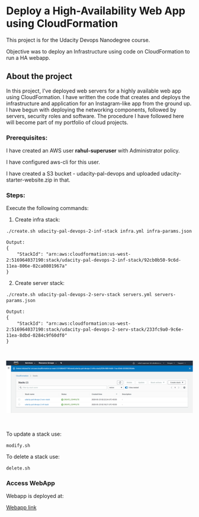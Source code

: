 # Deploy a High-Availability Web App using CloudFormation
This project is for the Udacity Devops Nanodegree course.

Objective was to deploy an Infrastructure using code on CloudFormation to run a HA webapp.


## About the project

In this project, I've deployed web servers for a highly available web app using CloudFormation. I have written the code that creates and deploys the infrastructure and application for an Instagram-like app from the ground up. I have begun with deploying the networking components, followed by servers, security roles and software. The procedure I have followed here will become part of my portfolio of cloud projects. 


### Prerequisites:

I have created an AWS user <b>rahul-superuser</b> with Administrator policy. 

I have configured aws-cli for this user.

I have created a S3 bucket - udacity-pal-devops and uploaded udacity-starter-website.zip in that. 


### Steps:

Execute the following commands:
1) Create infra stack:
```
./create.sh udacity-pal-devops-2-inf-stack infra.yml infra-params.json
```

```
Output:
{
    "StackId": "arn:aws:cloudformation:us-west-2:516964037190:stack/udacity-pal-devops-2-inf-stack/92cb0b50-9c6d-11ea-806e-02ca0801967a"
}
```

2) Create server stack:
```
./create.sh udacity-pal-devops-2-serv-stack servers.yml servers-params.json
```

```
Output:
{
    "StackId": "arn:aws:cloudformation:us-west-2:516964037190:stack/udacity-pal-devops-2-serv-stack/233fc9a0-9c6e-11ea-8dbd-0284c9f60df0"
}
```
<br>

![Alt text](/screenshots/stack.PNG "stack created")

<br>

To update a stack use: 
```
modify.sh
```

To delete a stack use: 
```
delete.sh
```


### Access WebApp

Webapp is deployed at:

[Webapp link](http://udaci-webap-ca1kyukqelg6-586824.us-west-2.elb.amazonaws.com/)

